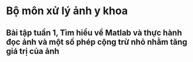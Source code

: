 # Bộ môn xử lý ảnh y khoa
## Bài tập tuần 1, Tìm hiểu về Matlab và thực hành đọc ảnh và một số phép cộng trừ nhỏ nhằm tăng giá trị của ảnh